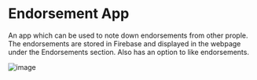 # Endorsement App

An app which can be used to note down endorsements from other prople.
The endorsements are stored in Firebase and displayed in the webpage under the Endorsements section.
Also has an option to like endorsements.

![image](https://github.com/Ashwin-S-Nambiar/endorsement-app/assets/76719333/10c2a6ac-8ee6-4fc1-9cb0-70d53a16ced7)

